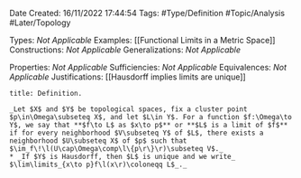 <div class="topSpace"></div>

Date Created: 16/11/2022 17:44:54
Tags: #Type/Definition #Topic/Analysis #Later/Topology

Types: _Not Applicable_
Examples: [[Functional Limits in a Metric Space]]
Constructions: _Not Applicable_
Generalizations: _Not Applicable_

Properties: _Not Applicable_
Sufficiencies: _Not Applicable_
Equivalences: _Not Applicable_
Justifications: [[Hausdorff implies limits are unique]]

``` ad-Definition
title: Definition.

_Let $X$ and $Y$ be topological spaces, fix a cluster point $p\in\Omega\subseteq X$, and let $L\in Y$. For a function $f:\Omega\to Y$, we say that **$f\to L$ as $x\to p$** or **$L$ is a limit of $f$** if for every neighborhood $V\subseteq Y$ of $L$, there exists a neighborhood $U\subseteq X$ of $p$ such that $\im_f\!\l(U\cap\Omega\comp\l\{p\r\}\r)\subseteq V$._
* _If $Y$ is Hausdorff, then $L$ is unique and we write_ $\lim\limits_{x\to p}f\l(x\r)\coloneqq L$_._

```
